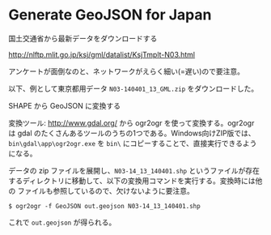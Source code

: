 # Generate GeoJSON for Japan

国土交通省から最新データをダウンロードする

<http://nlftp.mlit.go.jp/ksj/gml/datalist/KsjTmplt-N03.html>

アンケートが面倒なのと、ネットワークがえらく細い(=遅い)ので要注意。

以下、例として東京都用データ `N03-140401_13_GML.zip` をダウンロードした。

SHAPE から GeoJSON に変換する

変換ツール: <http://www.gdal.org/> から ogr2ogr を使って変換する。ogr2ogr
は gdal のたくさんあるツールのうちの1つである。Windows向けZIP版では、
`bin\gdal\app\ogr2ogr.exe` を `bin\` にコピーすることで、直接実行できるよう
になる。

データの zip ファイルを展開し、`N03-14_13_140401.shp` というファイルが存在
するディレクトリに移動して、以下の変換用コマンドを実行する。変換時には他の
ファイルも参照しているので、欠けないように要注意。

```
$ ogr2ogr -f GeoJSON out.geojson N03-14_13_140401.shp
```

これで `out.geojson` が得られる。
